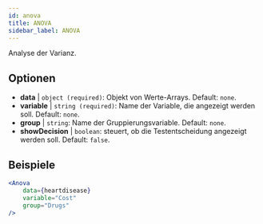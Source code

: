 ```yaml
---
id: anova
title: ANOVA
sidebar_label: ANOVA
---
```


Analyse der Varianz.

## Optionen

* __data__ | `object (required)`: Objekt von Werte-Arrays. Default: `none`.
* __variable__ | `string (required)`: Name der Variable, die angezeigt werden soll. Default: `none`.
* __group__ | `string`: Name der Gruppierungsvariable. Default: `none`.
* __showDecision__ | `boolean`: steuert, ob die Testentscheidung angezeigt werden soll. Default: `false`.


## Beispiele

```jsx live
<Anova
    data={heartdisease} 
    variable="Cost"
    group="Drugs"
/>
```

